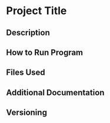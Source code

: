 # Project Title
## Description
## How to Run Program
## Files Used
## Additional Documentation
## Versioning
